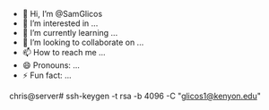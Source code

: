 - 👋 Hi, I’m @SamGlicos
- 👀 I’m interested in ...
- 🌱 I’m currently learning ...
- 💞️ I’m looking to collaborate on ...
- 📫 How to reach me ...
- 😄 Pronouns: ...
- ⚡ Fun fact: ...

<!---
SamGlicos/SamGlicos is a ✨ special ✨ repository because its `README.md` (this file) appears on your GitHub profile.
You can click the Preview link to take a look at your changes.
--->
chris@server# ssh-keygen -t rsa -b 4096 -C "glicos1@kenyon.edu"
